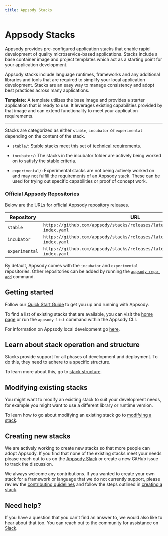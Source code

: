 ```yaml
---
title: Appsody Stacks
---
```


# Appsody Stacks

Appsody provides pre-configured application stacks that enable rapid development of quality microservice-based applications. Stacks include a base container image and project templates which act as a starting point for your application development.

Appsody stacks include language runtimes, frameworks and any additional libraries and tools that are required to simplify your local application development. Stacks are an easy way to manage consistency and adopt best practices across many applications.

**Template:** A template utilizes the base image and provides a starter application that is ready to use. It leverages existing capabilities provided by that image and can extend functionality to meet your application requirements.

---
Stacks are categorized as either `stable`, `incubator` or `experimental` depending on the content of the stack.

- `stable/`: Stable stacks meet this set of [technical requirements](https://github.com/appsody/stacks/blob/master/TECHNICAL_REQUIREMENTS.md).

- `incubator/`: The stacks in the incubator folder are actively being worked on to satisfy the stable criteria.

- `experimental/`: Experimental stacks are not being actively worked on and may not fulfill the requirements of an Appsody stack. These can be used for trying out specific capabilities or proof of concept work.

### Official Appsody Repositories

Below are the URLs for official Appsody repository releases.

| Repository     | URL                                                                                  |
| -------------- | ------------------------------------------------------------------------------------ |
| `stable`       | `https://github.com/appsody/stacks/releases/latest/download/stable-index.yaml`       |
| `incubator`    | `https://github.com/appsody/stacks/releases/latest/download/incubator-index.yaml`    |
| `experimental` | `https://github.com/appsody/stacks/releases/latest/download/experimental-index.yaml` |

By default, Appsody comes with the `incubator` and `experimental` repositories. Other repositories can be added by running the [`appsody repo add`](/content/docs/using-appsody/cli-commands.md/#appsody-repo-add) command.

## Getting started
Follow our [Quick Start Guide](/content/docs/getting-started/quick-start.md) to get you up and running with Appsody.

To find a list of existing stacks that are available, you can visit the [home page](https://appsody.dev) or run the `appsody list` command within the Appsody CLI.

For information on Appsody local development go [here](/content/docs/using-appsody/local-development.md).

## Learn about stack operation and structure
Stacks provide support for all phases of development and deployment. To do this, they need to adhere to a specific structure.

To learn more about this, go to [stack structure](/content/docs/stacks/stack-structure.md).

## Modifying existing stacks
You might want to modify an existing stack to suit your development needs, for example you might want to use a different library or runtime version.

To learn how to go about modifying an existing stack go to [modifying a stack](/content/docs/stacks/modify.md).

## Creating new stacks
We are actively working to create new stacks so that more people can adopt Appsody. If you find that none of the existing stacks meet your needs please reach out to us on the [Appsody Slack](https://appsody-slack.eu-gb.mybluemix.net/) or create a new GitHub issue to track the discussion.

We always welcome any contributions. If you wanted to create your own stack for a framework or language that we do not currently support, please review the [contributing guidelines](https://github.com/appsody/website/blob/master/CONTRIBUTING.md) and follow the steps outlined in [creating a stack](/content/docs/stacks/create.md).

## Need help?
If you have a question that you can't find an answer to, we would also like to hear about that too. You can reach out to the community for assistance on [Slack](https://appsody-slack.eu-gb.mybluemix.net/).
